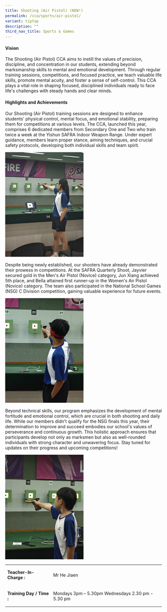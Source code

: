 ```yaml
---
title: Shooting (Air Pistol) (NEW!)
permalink: /cca/sports/air-pistol/
variant: tiptap
description: ""
third_nav_title: Sports & Games
---
```

<h4><strong>Vision</strong></h4>
<p>The Shooting (Air Pistol) CCA aims to instill the values of precision,
discipline, and concentration in our students, extending beyond marksmanship
skills to mental and emotional development. Through regular training sessions,
competitions, and focused practice, we teach valuable life skills, promote
mental acuity, and foster a sense of self-control. This CCA plays a vital
role in shaping focused, disciplined individuals ready to face life's challenges
with steady hands and clear minds.</p>
<h4><strong>Highlights and Achievements</strong></h4>
<p>Our Shooting (Air Pistol) training sessions are designed to enhance students'
physical control, mental focus, and emotional stability, preparing them
for competitions at various levels. The CCA, launched this year, comprises
6 dedicated members from Secondary One and Two who train twice a week at
the Yishun SAFRA Indoor Weapon Range. Under expert guidance, members learn
proper stance, aiming techniques, and crucial safety protocols, developing
both individual skills and team spirit.</p>
<div class="isomer-image-wrapper">
<img style="width: 50%;" height="auto" width="100%" alt="" src="/images/WhatsApp_Image_2024_07_21_at_8_20_39_AM.jpg">
</div>
<p>Despite being newly established, our shooters have already demonstrated
their prowess in competitions. At the SAFRA Quarterly Shoot, Jayvier secured
gold in the Men's Air Pistol (Novice) category, Jun Xiang achieved 5th
place, and Bella attained first runner-up in the Women's Air Pistol (Novice)
category. The team also participated in the National School Games (NSG)
C Division competition, gaining valuable experience for future events.</p>
<div class="isomer-image-wrapper">
<img style="width: 50%;" height="auto" width="100%" alt="" src="/images/WhatsApp_Image_2024_07_21_at_8_20_40_AM.jpg">
</div>
<p>Beyond technical skills, our program emphasizes the development of mental
fortitude and emotional control, which are crucial in both shooting and
daily life. While our members didn't qualify for the NSG finals this year,
their determination to improve and succeed embodies our school's values
of perseverance and continuous growth. This holistic approach ensures that
participants develop not only as marksmen but also as well-rounded individuals
with strong character and unwavering focus. Stay tuned for updates on their
progress and upcoming competitions!</p>
<div class="isomer-image-wrapper">
<img style="width: 50%;" height="auto" width="100%" alt="" src="/images/WhatsApp_Image_2024_07_21_at_8_20_39_AM__1_.jpg">
</div>
<table style="minWidth: 50px">
<colgroup>
<col>
<col>
</colgroup>
<tbody>
<tr>
<td rowspan="1" colspan="1">
<p><strong>Teacher-In-Charge :</strong>
</p>
</td>
<td rowspan="1" colspan="1">
<p>Mr He Jiaen</p>
</td>
</tr>
<tr>
<td rowspan="1" colspan="1">
<p><strong>Training Day / Time :</strong>
</p>
</td>
<td rowspan="1" colspan="1">
<p>Mondays 3pm – 5.30pm Wednesdays 2.30 pm - 5.30 pm</p>
</td>
</tr>
</tbody>
</table>
<p></p>